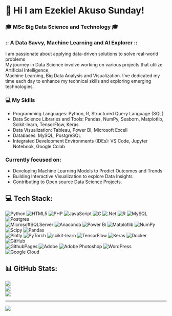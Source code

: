 #  👋 Hi I am Ezekiel Akuso Sunday!  

### 🎓 MSc Big Data Science and Technology 🎓  
### :: A Data Savvy, Machine Learning and AI Explorer ::  

I am passionate about applying data-driven solutions to solve real-world problems  
My journey in Data Science involve working on various projects that utilize Artificial Intelligence,  
Machine Learning, Big Data Analysis and Visualization.
I've dedicated my time each day to enhance my technical skills and exploring emerging technologies.

### 💻 My Skills  
- Programming Languages: Python, R, Structured Query Language (SQL)
- Data Science Libraries and Tools: Pandas, NumPy, Seaborn, Matplotlib, Scikit-learn, TensorFlow, Keras
- Data Visualization: Tableau, Power BI, Microsoft Excell
- Databases: MySQL, PostgreSQL
- Integrated Development Environments (IDEs): VS Code, Jupyter Notebook, Google Colab

### Currently focused on:  
- Developing Machine Learning Models to Predict Outcomes and Trends
- Building Interactive Visualization to explore Data Insights
- Contributing to Open source Data Science Projects.

<!-- GitHub Stats from: https://github.com/anuraghazra/github-readme-stats!-->
<!-- [![Ezekiel's GitHub stats](https://github-readme-stats.vercel.app/api?username=ezeksunday)](https://github.com/anuraghazra/github-readme-stats) --> 


## 💻 Tech Stack:
![Python](https://img.shields.io/badge/python-3670A0?style=for-the-badge&logo=python&logoColor=ffdd54)
![HTML5](https://img.shields.io/badge/html5-%23E34F26.svg?style=for-the-badge&logo=html5&logoColor=white)
![PHP](https://img.shields.io/badge/php-%23777BB4.svg?style=for-the-badge&logo=php&logoColor=white) 
![JavaScript](https://img.shields.io/badge/javascript-%23323330.svg?style=for-the-badge&logo=javascript&logoColor=%23F7DF1E)
![C](https://img.shields.io/badge/c-%2300599C.svg?style=for-the-badge&logo=c&logoColor=white)
![.Net](https://img.shields.io/badge/.NET-5C2D91?style=for-the-badge&logo=.net&logoColor=white)
![R](https://img.shields.io/badge/r-%23276DC3.svg?style=for-the-badge&logo=r&logoColor=white) 
![MySQL](https://img.shields.io/badge/mysql-4479A1.svg?style=for-the-badge&logo=mysql&logoColor=white)
![Postgres](https://img.shields.io/badge/postgres-%23316192.svg?style=for-the-badge&logo=postgresql&logoColor=white)<br/>
![MicrosoftSQLServer](https://img.shields.io/badge/Microsoft%20SQL%20Server-CC2927?style=for-the-badge&logo=microsoft%20sql%20server&logoColor=white)
![Anaconda](https://img.shields.io/badge/Anaconda-%2344A833.svg?style=for-the-badge&logo=anaconda&logoColor=white)
![Power Bi](https://img.shields.io/badge/power_bi-F2C811?style=for-the-badge&logo=powerbi&logoColor=black)
![Matplotlib](https://img.shields.io/badge/Matplotlib-%23ffffff.svg?style=for-the-badge&logo=Matplotlib&logoColor=black) 
![NumPy](https://img.shields.io/badge/numpy-%23013243.svg?style=for-the-badge&logo=numpy&logoColor=white)
![Scipy](https://img.shields.io/badge/SciPy-%230C55A5.svg?style=for-the-badge&logo=scipy&logoColor=%white) 
![Pandas](https://img.shields.io/badge/pandas-%23150458.svg?style=for-the-badge&logo=pandas&logoColor=white)<br/> 
![Plotly](https://img.shields.io/badge/Plotly-%233F4F75.svg?style=for-the-badge&logo=plotly&logoColor=white) 
![PyTorch](https://img.shields.io/badge/PyTorch-%23EE4C2C.svg?style=for-the-badge&logo=PyTorch&logoColor=white) 
![scikit-learn](https://img.shields.io/badge/scikit--learn-%23F7931E.svg?style=for-the-badge&logo=scikit-learn&logoColor=white)
![TensorFlow](https://img.shields.io/badge/TensorFlow-%23FF6F00.svg?style=for-the-badge&logo=TensorFlow&logoColor=white)
![Keras](https://img.shields.io/badge/Keras-%23D00000.svg?style=for-the-badge&logo=Keras&logoColor=white)
![Docker](https://img.shields.io/badge/docker-%230db7ed.svg?style=for-the-badge&logo=docker&logoColor=white)
![GitHub](https://img.shields.io/badge/github-%23121011.svg?style=for-the-badge&logo=github&logoColor=white)<br/>
![GithubPages](https://img.shields.io/badge/github%20pages-121013?style=for-the-badge&logo=github&logoColor=white)
![Adobe](https://img.shields.io/badge/adobe-%23FF0000.svg?style=for-the-badge&logo=adobe&logoColor=white) 
![Adobe Photoshop](https://img.shields.io/badge/adobe%20photoshop-%2331A8FF.svg?style=for-the-badge&logo=adobe%20photoshop&logoColor=white)
![WordPress](https://img.shields.io/badge/WordPress-%23117AC9.svg?style=for-the-badge&logo=WordPress&logoColor=white)
![Google Cloud](https://img.shields.io/badge/GoogleCloud-%234285F4.svg?style=for-the-badge&logo=google-cloud&logoColor=white)


## 📊 GitHub Stats:
![](https://github-readme-stats.vercel.app/api?username=ezeksunday&theme=dark&hide_border=false&include_all_commits=false&count_private=false)<br/>
![](https://github-readme-streak-stats.herokuapp.com/?user=ezeksunday&theme=dark&hide_border=false)<br/>
![](https://github-readme-stats.vercel.app/api/top-langs/?username=ezeksunday&theme=dark&hide_border=false&include_all_commits=false&count_private=false&layout=compact)

---
[![](https://visitcount.itsvg.in/api?id=ezeksunday&icon=0&color=0)](https://visitcount.itsvg.in)

<!-- Proudly created with GPRM ( https://gprm.itsvg.in ) -->



